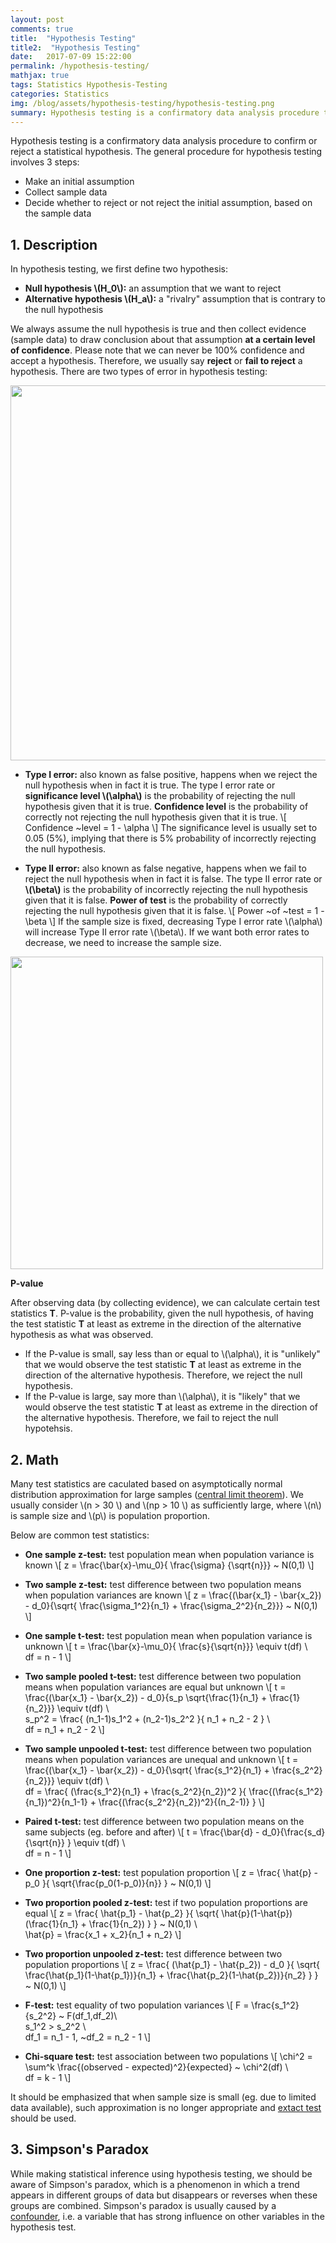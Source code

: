 ```yaml
---
layout: post
comments: true
title:  "Hypothesis Testing"
title2:  "Hypothesis Testing"
date:   2017-07-09 15:22:00
permalink: /hypothesis-testing/
mathjax: true
tags: Statistics Hypothesis-Testing
categories: Statistics
img: /blog/assets/hypothesis-testing/hypothesis-testing.png
summary: Hypothesis testing is a confirmatory data analysis procedure to confirm or reject a statistical hypothesis...
---
```



Hypothesis testing is a confirmatory data analysis procedure to confirm or reject a statistical hypothesis. The general procedure for hypothesis testing involves 3 steps:
* Make an initial assumption
* Collect sample data
* Decide whether to reject or not reject the initial assumption, based on the sample data

## 1. Description
In hypothesis testing, we first define two hypothesis:
* __Null hypothesis \\(H_0\\):__ an assumption that we want to reject
* __Alternative hypothesis \\(H_a\\):__ a "rivalry" assumption that is contrary to the null hypothesis

We always assume the null hypothesis is true and then collect evidence (sample data) to draw conclusion about that assumption __at a certain level of confidence__. Please note that we can never be 100% confidence and accept a hypothesis. Therefore, we usually say __reject__ or __fail to reject__ a hypothesis. There are two types of error in hypothesis testing:
<div class="imgcap">
<div >
    <img src="/blog/assets/hypothesis-testing/error-type.png" width = "600">
</div>
</div>

* __Type I error:__ also known as false positive, happens when we reject the null hypothesis when in fact it is true. The type I error rate or __significance level \\(\alpha\\)__ is the probability of rejecting the null hypothesis given that it is true. __Confidence level__ is the probability of correctly not rejecting the null hypothesis given that it is true.
\\[
Confidence ~level = 1 - \alpha
\\]
The significance level is usually set to 0.05 (5%), implying that there is 5% probability of incorrectly rejecting the null hypothesis.

* __Type II error:__ also known as false negative, happens when we fail to reject the null hypothesis when in fact it is false. The type II error rate or __\\(\beta\\)__ is the probability of incorrectly rejecting the null hypothesis given that it is false. __Power of test__ is the probability of correctly rejecting the null hypothesis given that it is false.
\\[
Power ~of ~test = 1 - \beta
\\]
If the sample size is fixed, decreasing Type I error rate \\(\alpha\\) will increase Type II error rate \\(\beta\\). If we want both error rates to decrease, we need to increase the sample size.
<div class="imgcap">
<div >
    <img src="/blog/assets/hypothesis-testing/power.jpg" width = "500">
</div>
</div>

__P-value__

After observing data (by collecting evidence), we can calculate certain test statistics __T__. P-value is the probability, given the null hypothesis, of having the test statistic __T__ at least as extreme in the direction of the alternative hypothesis as what was observed.
* If the P-value is small, say less than or equal to \\(\alpha\\), it is "unlikely" that we would observe the test statistic __T__ at least as extreme in the direction of the alternative hypothesis. Therefore, we reject the null hypothesis.
* If the P-value is large, say more than \\(\alpha\\), it is "likely" that we would observe the test statistic __T__ at least as extreme in the direction of the alternative hypothesis. Therefore, we fail to reject the null hypotehsis.


## 2. Math
Many test statistics are caculated based on asymptotically normal distribution approximation for large samples ([central limit theorem](https://en.wikipedia.org/wiki/Central_limit_theorem)). We usually consider \\(n > 30 \\) and \\(np > 10 \\) as sufficiently large, where \\(n\\) is sample size and \\(p\\) is population proportion.

Below are common test statistics:
* __One sample z-test:__ test population mean when population variance is known
\\[
z = \frac{\bar{x}-\mu_0}{ \frac{\sigma} {\sqrt{n}}} ~ N(0,1)
\\]

* __Two sample z-test:__ test difference between two population means when population variances are known
\\[
z = \frac{(\bar{x_1} - \bar{x_2}) - d_0}{\sqrt{ \frac{\sigma_1^2}{n_1} + \frac{\sigma_2^2}{n_2}}} ~ N(0,1)
\\]

* __One sample t-test:__ test population mean when population variance is unknown
\\[
t = \frac{\bar{x}-\mu_0}{ \frac{s}{\sqrt{n}}} \equiv t(df) \\\
df = n - 1
\\]

* __Two sample pooled t-test:__ test difference between two population means when population variances are equal but unknown
\\[
t = \frac{(\bar{x_1} - \bar{x_2}) - d_0}{s_p \sqrt{\frac{1}{n_1} + \frac{1}{n_2}}} \equiv t(df) \\\
s_p^2 = \frac{ (n_1-1)s_1^2 + (n_2-1)s_2^2 }{ n_1 + n_2 - 2 } \\\
df = n_1 + n_2 - 2
\\]

* __Two sample unpooled t-test:__ test difference between two population means when population variances are unequal and unknown
\\[
t = \frac{(\bar{x_1} - \bar{x_2}) - d_0}{\sqrt{ \frac{s_1^2}{n_1} + \frac{s_2^2}{n_2}}} \equiv t(df) \\\
df = \frac{ (\frac{s_1^2}{n_1} + \frac{s_2^2}{n_2})^2 }{ \frac{(\frac{s_1^2}{n_1})^2}{n_1-1} + \frac{(\frac{s_2^2}{n_2})^2}{(n_2-1)}  }
\\]

* __Paired t-test:__ test difference between two population means on the same subjects (eg. before and after)
\\[
t = \frac{\bar{d} - d_0}{\frac{s_d}{\sqrt{n}} } \equiv t(df) \\\
df = n - 1
\\]

* __One proportion z-test:__ test population proportion
\\[
z = \frac{ \hat{p} - p_0 }{ \sqrt{\frac{p_0(1-p_0)}{n}} } ~ N(0,1)
\\]

* __Two proportion pooled z-test:__ test if two population proportions are equal
\\[
z = \frac{ \hat{p_1} - \hat{p_2} }{ \sqrt{ \hat{p}(1-\hat{p})(\frac{1}{n_1} + \frac{1}{n_2}) } } ~ N(0,1) \\\
\hat{p} = \frac{x_1 + x_2}{n_1 + n_2}
\\]

* __Two proportion unpooled z-test:__ test difference between two population proportions
\\[
z = \frac{ (\hat{p_1} - \hat{p_2}) - d_0 }{ \sqrt{ \frac{\hat{p_1}(1-\hat{p_1})}{n_1} + \frac{\hat{p_2}(1-\hat{p_2})}{n_2} } } ~ N(0,1)
\\]

* __F-test:__ test equality of two population variances
\\[
F = \frac{s_1^2}{s_2^2} ~ F(df_1,df_2)\\\
s_1^2 > s_2^2 \\\
df_1 = n_1 - 1, ~df_2 = n_2 - 1
\\]

* __Chi-square test:__ test association between two populations
\\[
\chi^2 = \sum^k \frac{(observed - expected)^2}{expected} ~ \chi^2(df) \\\
df = k - 1
\\]

It should be emphasized that when sample size is small (eg. due to limited data available), such approximation is no longer appropriate and [extact test](https://en.wikipedia.org/wiki/Exact_test) should be used. 

## 3. Simpson's Paradox
While making statistical inference using hypothesis testing, we should be aware of Simpson's paradox, which is a phenomenon in which a trend appears in different groups of data but disappears or reverses when these groups are combined. Simpson's paradox is usually caused by a [confounder](https://en.wikipedia.org/wiki/Confounding), i.e. a variable that has strong influence on other variables in the hypothesis test.
